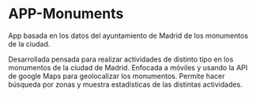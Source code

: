 # APP-Monuments
App basada en los datos del ayuntamiento de Madrid de los monumentos de la ciudad.

Desarrollada pensada para realizar actividades de distinto tipo en los monumentos de la ciudad de Madrid. Enfocada a móviles y usando la API de google Maps para geolocalizar los monumentos. Permite hacer búsqueda por zonas y muestra estadísticas de las distintas actividades.
